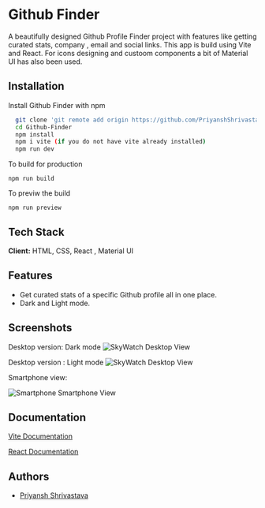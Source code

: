 
# Github Finder

A beautifully designed Github Profile Finder project with features like getting curated stats, company , email and social links. This app is build using Vite and React. For icons designing and custoom components a bit of Material UI has also been used.


## Installation

Install Github Finder with npm

```bash
  git clone 'git remote add origin https://github.com/PriyanshShrivastava/Github-Finder.git'
  cd Github-Finder
  npm install
  npm i vite (if you do not have vite already installed)
  npm run dev 
```
To build for production

```
npm run build 

```
To previw the build
```
npm run preview 

```
## Tech Stack

**Client:** HTML, CSS, React , Material UI


## Features

- Get curated stats of a specific Github profile all in one place.
- Dark and Light mode.


## Screenshots

Desktop version: Dark mode
![SkyWatch Desktop View](https://i.postimg.cc/1XcGZ4Jn/Screenshot-from-2023-03-11-20-20-01.png)


Desktop version : Light mode
![SkyWatch Desktop View](https://i.postimg.cc/GtcBGKxt/Screenshot-from-2023-03-11-20-20-06.png)

Smartphone view:

![Smartphone Smartphone View](https://i.postimg.cc/QN0Cvpqg/Screenshot-from-2023-03-12-10-17-44.png)


## Documentation

[Vite Documentation](https://vitejs.dev/guide/)

[React Documentation](https://beta.reactjs.org/learn)


## Authors

- [Priyansh Shrivastava](https://www.github.com/PriyanshShrivastava)
